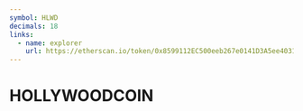 ```yaml
---
symbol: HLWD
decimals: 18
links:
  - name: explorer
    url: https://etherscan.io/token/0x8599112EC500eeb267e0141D3A5ee40316400913
---
```


# HOLLYWOODCOIN
